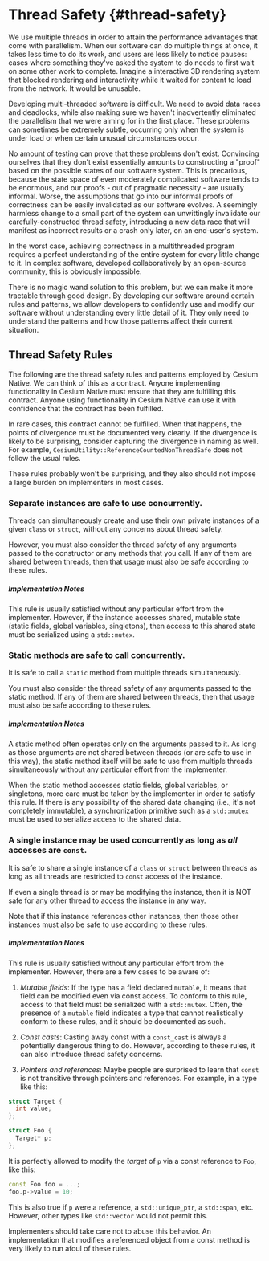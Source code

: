 # Thread Safety {#thread-safety}

We use multiple threads in order to attain the performance advantages that come with parallelism. When our software can do multiple things at once, it takes less time to do its work, and users are less likely to notice pauses: cases where something they've asked the system to do needs to first wait on some other work to complete. Imagine a interactive 3D rendering system that blocked rendering and interactivity while it waited for content to load from the network. It would be unusable.

Developing multi-threaded software is difficult. We need to avoid data races and deadlocks, while also making sure we haven't inadvertently eliminated the parallelism that we were aiming for in the first place. These problems can sometimes be extremely subtle, occurring only when the system is under load or when certain unusual circumstances occur.

No amount of testing can prove that these problems don't exist. Convincing ourselves that they don't exist essentially amounts to constructing a "proof" based on the possible states of our software system. This is precarious, because the state space of even moderately complicated software tends to be enormous, and our proofs - out of pragmatic necessity - are usually informal. Worse, the assumptions that go into our informal proofs of correctness can be easily invalidated as our software evolves. A seemingly harmless change to a small part of the system can unwittingly invalidate our carefully-constructed thread safety, introducing a new data race that will manifest as incorrect results or a crash only later, on an end-user's system.

In the worst case, achieving correctness in a multithreaded program requires a perfect understanding of the entire system for every little change to it. In complex software, developed collaboratively by an open-source community, this is obviously impossible.

There is no magic wand solution to this problem, but we can make it more tractable through good design. By developing our software around certain rules and patterns, we allow developers to confidently use and modify our software without understanding every little detail of it. They only need to understand the patterns and how those patterns affect their current situation.

## Thread Safety Rules

The following are the thread safety rules and patterns employed by Cesium Native. We can think of this as a contract. Anyone implementing functionality in Cesium Native must ensure that they are fulfilling this contract. Anyone using functionality in Cesium Native can use it with confidence that the contract has been fulfilled.

In rare cases, this contract cannot be fulfilled. When that happens, the points of divergence must be documented very clearly. If the divergence is likely to be surprising, consider capturing the divergence in naming as well. For example, `CesiumUtility::ReferenceCountedNonThreadSafe` does not follow the usual rules.

These rules probably won't be surprising, and they also should not impose a large burden on implementers in most cases.

### Separate instances are safe to use concurrently.

Threads can simultaneously create and use their own private instances of a given `class` or `struct`, without any concerns about thread safety.

However, you must also consider the thread safety of any arguments passed to the constructor or any methods that you call. If any of them are shared between threads, then that usage must also be safe according to these rules.

##### Implementation Notes

This rule is usually satisfied without any particular effort from the implementer. However, if the instance accesses shared, mutable state (static fields, global variables, singletons), then access to this shared state must be serialized using a `std::mutex`.

### Static methods are safe to call concurrently.

It is safe to call a `static` method from multiple threads simultaneously.

You must also consider the thread safety of any arguments passed to the static method. If any of them are shared between threads, then that usage must also be safe according to these rules.

##### Implementation Notes

A static method often operates only on the arguments passed to it. As long as those arguments are not shared between threads (or are safe to use in this way), the static method itself will be safe to use from multiple threads simultaneously without any particular effort from the implementer.

When the static method accesses static fields, global variables, or singletons, more care must be taken by the implementer in order to satisfy this rule. If there is any possibility of the shared data changing (i.e., it's not completely immutable), a synchronization primitive such as a `std::mutex` must be used to serialize access to the shared data.

### A single instance may be used concurrently as long as _all_ accesses are `const`.

It is safe to share a single instance of a `class` or `struct` between threads as long as all threads are restricted to `const` access of the instance.

If even a single thread is or may be modifying the instance, then it is NOT safe for any other thread to access the instance in any way.

Note that if this instance references other instances, then those other instances must also be safe to use according to these rules.

##### Implementation Notes

This rule is usually satisfied without any particular effort from the implementer. However, there are a few cases to be aware of:

1. _Mutable fields_: If the type has a field declared `mutable`, it means that field can be modified even via const access. To conform to this rule, access to that field must be serialized with a `std::mutex`. Often, the presence of a `mutable` field indicates a type that cannot realistically conform to these rules, and it should be documented as such.

2. _Const casts_: Casting away const with a `const_cast` is always a potentially dangerous thing to do. However, according to these rules, it can also introduce thread safety concerns.

3. _Pointers and references_: Maybe people are surprised to learn that `const` is not transitive through pointers and references. For example, in a type like this:

```cpp
struct Target {
  int value;
};

struct Foo {
  Target* p;
};
```

It is perfectly allowed to modify the _target_ of `p` via a const reference to `Foo`, like this:

```cpp
const Foo foo = ...;
foo.p->value = 10;
```

This is also true if `p` were a reference, a `std::unique_ptr`, a `std::span`, etc. However, other types like `std::vector` would not permit this.

Implementers should take care not to abuse this behavior. An implementation that modifies a referenced object from a const method is very likely to run afoul of these rules.
